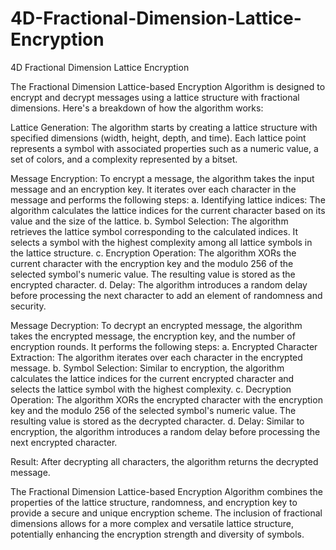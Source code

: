 # 4D-Fractional-Dimension-Lattice-Encryption
4D Fractional Dimension Lattice Encryption


The Fractional Dimension Lattice-based Encryption Algorithm is designed to encrypt and decrypt messages using a lattice structure with fractional dimensions. Here's a breakdown of how the algorithm works:

Lattice Generation: The algorithm starts by creating a lattice structure with specified dimensions (width, height, depth, and time). Each lattice point represents a symbol with associated properties such as a numeric value, a set of colors, and a complexity represented by a bitset.

Message Encryption: To encrypt a message, the algorithm takes the input message and an encryption key. It iterates over each character in the message and performs the following steps:
a. Identifying lattice indices: The algorithm calculates the lattice indices for the current character based on its value and the size of the lattice.
b. Symbol Selection: The algorithm retrieves the lattice symbol corresponding to the calculated indices. It selects a symbol with the highest complexity among all lattice symbols in the lattice structure.
c. Encryption Operation: The algorithm XORs the current character with the encryption key and the modulo 256 of the selected symbol's numeric value. The resulting value is stored as the encrypted character.
d. Delay: The algorithm introduces a random delay before processing the next character to add an element of randomness and security.

Message Decryption: To decrypt an encrypted message, the algorithm takes the encrypted message, the encryption key, and the number of encryption rounds. It performs the following steps:
a. Encrypted Character Extraction: The algorithm iterates over each character in the encrypted message.
b. Symbol Selection: Similar to encryption, the algorithm calculates the lattice indices for the current encrypted character and selects the lattice symbol with the highest complexity.
c. Decryption Operation: The algorithm XORs the encrypted character with the encryption key and the modulo 256 of the selected symbol's numeric value. The resulting value is stored as the decrypted character.
d. Delay: Similar to encryption, the algorithm introduces a random delay before processing the next encrypted character.

Result: After decrypting all characters, the algorithm returns the decrypted message.

The Fractional Dimension Lattice-based Encryption Algorithm combines the properties of the lattice structure, randomness, and encryption key to provide a secure and unique encryption scheme. The inclusion of fractional dimensions allows for a more complex and versatile lattice structure, potentially enhancing the encryption strength and diversity of symbols.
